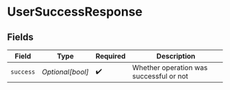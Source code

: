 # UserSuccessResponse


## Fields

| Field                                   | Type                                    | Required                                | Description                             |
| --------------------------------------- | --------------------------------------- | --------------------------------------- | --------------------------------------- |
| `success`                               | *Optional[bool]*                        | :heavy_check_mark:                      | Whether operation was successful or not |